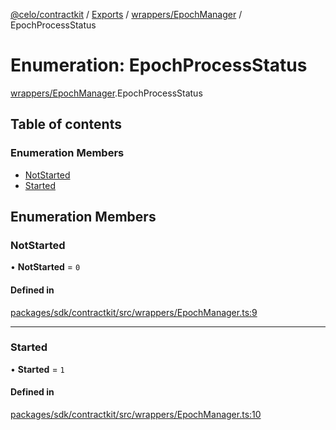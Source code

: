 [@celo/contractkit](../README.md) / [Exports](../modules.md) / [wrappers/EpochManager](../modules/wrappers_EpochManager.md) / EpochProcessStatus

# Enumeration: EpochProcessStatus

[wrappers/EpochManager](../modules/wrappers_EpochManager.md).EpochProcessStatus

## Table of contents

### Enumeration Members

- [NotStarted](wrappers_EpochManager.EpochProcessStatus.md#notstarted)
- [Started](wrappers_EpochManager.EpochProcessStatus.md#started)

## Enumeration Members

### NotStarted

• **NotStarted** = ``0``

#### Defined in

[packages/sdk/contractkit/src/wrappers/EpochManager.ts:9](https://github.com/celo-org/developer-tooling/blob/master/packages/sdk/contractkit/src/wrappers/EpochManager.ts#L9)

___

### Started

• **Started** = ``1``

#### Defined in

[packages/sdk/contractkit/src/wrappers/EpochManager.ts:10](https://github.com/celo-org/developer-tooling/blob/master/packages/sdk/contractkit/src/wrappers/EpochManager.ts#L10)
